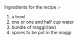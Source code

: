 Ingredients for the recipe :-

1) a bowl
2) one or one and half cup water
3) bundle of maggi(raw)
4) spices to be put in the maggi
